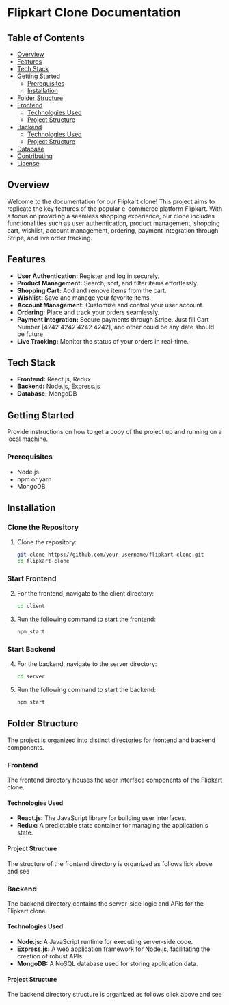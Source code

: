 # Flipkart Clone Documentation

## Table of Contents
- [Overview](#overview)
- [Features](#features)
- [Tech Stack](#tech-stack)
- [Getting Started](#getting-started)
  - [Prerequisites](#prerequisites)
  - [Installation](#installation)
- [Folder Structure](#folder-structure)
- [Frontend](#frontend)
  - [Technologies Used](#technologies-used)
  - [Project Structure](#project-structure)
- [Backend](#backend)
  - [Technologies Used](#technologies-used-1)
  - [Project Structure](#project-structure-1)
- [Database](#database)
- [Contributing](#contributing)
- [License](#license)

## Overview
Welcome to the documentation for our Flipkart clone! This project aims to replicate the key features of the popular e-commerce platform Flipkart. With a focus on providing a seamless shopping experience, our clone includes functionalities such as user authentication, product management, shopping cart, wishlist, account management, ordering, payment integration through Stripe, and live order tracking.

## Features
- **User Authentication:** Register and log in securely.
- **Product Management:** Search, sort, and filter items effortlessly.
- **Shopping Cart:** Add and remove items from the cart.
- **Wishlist:** Save and manage your favorite items.
- **Account Management:** Customize and control your user account.
- **Ordering:** Place and track your orders seamlessly.
- **Payment Integration:** Secure payments through Stripe. Just fill Cart Number [4242 4242 4242 4242], and other could be any date should be future
- **Live Tracking:** Monitor the status of your orders in real-time.


## Tech Stack
- **Frontend:** React.js, Redux
- **Backend:** Node.js, Express.js
- **Database:** MongoDB

## Getting Started
Provide instructions on how to get a copy of the project up and running on a local machine.

### Prerequisites
- Node.js
- npm or yarn
- MongoDB

## Installation

### Clone the Repository

1. Clone the repository:

    ```bash
    git clone https://github.com/your-username/flipkart-clone.git
    cd flipkart-clone
    ```
### Start Frontend
2. For the frontend, navigate to the client directory:

    ```bash
    cd client
    ```
3. Run the following command to start the frontend:

    ```bash
    npm start
    ```
### Start Backend
4. For the backend, navigate to the server directory:
    ```bash
    cd server
    ```
5. Run the following command to start the backend:
    ```bash
    npm start
    ```

## Folder Structure

The project is organized into distinct directories for frontend and backend components.

### Frontend
The frontend directory houses the user interface components of the Flipkart clone.
#### Technologies Used
- **React.js:** The JavaScript library for building user interfaces.
- **Redux:** A predictable state container for managing the application's state.
#### Project Structure
The structure of the frontend directory is organized as follows lick above and see

### Backend
The backend directory contains the server-side logic and APIs for the Flipkart clone.
#### Technologies Used
- **Node.js:** A JavaScript runtime for executing server-side code.
- **Express.js:** A web application framework for Node.js, facilitating the creation of robust APIs.
- **MongoDB:** A NoSQL database used for storing application data.
#### Project Structure
The backend directory structure is organized as follows click above and see


 


   
